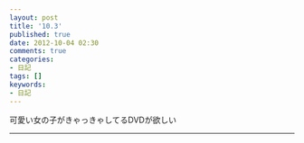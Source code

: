 ```yaml
---
layout: post
title: '10.3'
published: true
date: 2012-10-04 02:30
comments: true
categories:
- 日記
tags: []
keywords:
- 日記
---
```

可愛い女の子がきゃっきゃしてるDVDが欲しい

---

